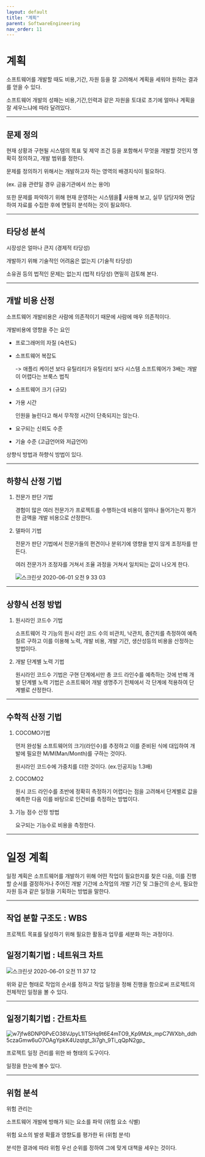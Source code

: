 ```yaml
---
layout: default
title: "계획"
parent: SoftwareEngineering
nav_order: 11
---
```

# 계획

소프트웨어를 개발할 때도 비용,기간, 자원 등을 잘 고려해서 계획을 세워야 원하는 결과를 얻을 수 있다.

소프트웨어 개발의 성패는 비용,기간,인력과 같은 자원을 토대로 초기에 얼마나 계획을 잘 세우느냐에 따라 달려있다.

---

## 문제 정의

현재 상황과 구현될 시스템의 목표 및 제약 조건 등을 포함해서 무엇을 개발할 것인지 명확히 정의하고, 개발 범위를 정한다.

문제를 정의하기 위해서는 개발하고자 하는 영역의 배경지식이 필요하다.

(ex. 금융 관련일 경우 금융기관에서 쓰는 용어)

또한 문제를 파악하기 위해 현재 운영하는 시스템을 사용해 보고, 실무 담당자와 면담하여 자료를 수집한 후에 면밀히 분석하는 것이 필요하다.

---

## 타당성 분석

시장성은 얼마나 큰지 (경제적 타당성)

개발하기 위해 기술적인 어려움은 없는지 (기술적 타당성)

소유권 등의 법적인 문제는 없는지 (법적 타당성) 면밀히 검토해 본다.

---

## 개발 비용 산정

소프트웨어 개발비용은 사람에 의존적이기 때문에 사람에 매우 의존적이다.

개발비용에 영향을 주는 요인

* 프로그래머의 자질 (숙련도)

* 소프트웨어 복잡도
    
    -> 애플리 케이션 보다 유틸리티가 유틸리티 보다 시스템 소프트웨어가 3배는 개발이 어렵다는 브룩스 법칙 

* 소프트웨어 크기 (규모)

* 가용 시간

    인원을 늘린다고 해서 무작정 시간이 단축되지는 않는다.

* 요구되는 신뢰도 수준

* 기술 수준 (고급언어와 저급언어)

상향식 방법과 하향식 방법이 있다.

---

## 하향식 산정 기법

1. 전문가 판단 기법
     
    경험이 많은 여러 전문가가 프로젝트를 수행하는데 비용이 얼마나 들어가는지 평가한 금액을 개발 비용으로 산정한다.

2. 델파이 기법

    전문가 판단 기법에서 전문가들의 편견이나 분위기에 영향을 받지 않게 조정자를 만든다.

    여러 전문가가 조정자를 거쳐서 조율 과정을 거쳐서 일치되는 값이 나오게 한다.

    ![스크린샷 2020-06-01 오전 9 33 03](https://user-images.githubusercontent.com/16849874/83366571-f49fa780-a3ea-11ea-95c5-80a97154f444.png)

---

## 상향식 선정 방법

1. 원시라인 코드수 기법

    소프트웨어 각 기능의 원시 라인 코드 수의 비관치, 낙관치, 중간치를 측정하여 예측칠르 구하고 이를 이용해 노력, 개발 비용, 개발 기간, 생산성등의 비용을 산정하는 방법이다.

2. 개발 단계별 노력 기법

    원시라인 코드수 기법은 구현 단계에서만 총 코드 라인수를 예측하는 것에 반해 개발 단계별 노력 기법은 소프트웨어 개발 생명주기 전체에서 각 단계에 적용하여 단계별로 산정한다.

---

## 수학적 산정 기법

1. COCOMO기법
    
    먼저 완성될 소프트웨어의 크기(라인수)를 추정하고 이를 준비된 식에 대입하여 개발에 필요한 M/M(Man/Month)를 구하는 것이다.

    원시라인 코드수에 가중치를 더한 것이다. (ex.인공지능 1.3배)

2. COCOMO2

    원시 코드 라인수를 초반에 정확히 측정하기 어렵다는 점을 고려해서 단계별로 값을 예측한 다음 이를 바탕으로 인건비를 측정하는 방법이다.

3. 기능 점수 산정 방법

    요구되는 기능수로 비용을 측정한다.

---

# 일정 계획

일정 계획은 소프트웨어를 개발하기 위해 어떤 작업이 필요한지를 찾은 다음, 이를 진행할 순서를 결정하거나 주어진 개발 기간에 소작업의 개발 기간 및 그들간의 순서, 필요한 자원 등과 같은 일정을 기획하는 방법을 말한다.

---

## 작업 분할 구조도 : WBS

프로젝트 목표를 달성하기 위해 필요한 활동과 업무를 세분화 하는 과정이다.

## 일정기획기법 : 네트워크 차트

![스크린샷 2020-06-01 오전 11 37 12](https://user-images.githubusercontent.com/16849874/83371098-5a485f80-a3fc-11ea-9a8c-b1ca46c4956a.png)

위와 같은 형태로 작업의 순서를 정하고 작업 일정을 정해 진행을 함으로써 프로젝트의 전체적인 일정을 볼 수 있다.

---

## 일정기획기법 : 간트차트

![w7jfw8DNP0PvEO38VJpyL1IT5Hq9t6E4mTO9_Kp9Mzk_mpC7WXbh_ddh5czaGmw6uO7OAgYpkK4Uzqtgt_3i7gh_9Ti_qQpN2gp_](https://user-images.githubusercontent.com/16849874/83371096-574d6f00-a3fc-11ea-9834-e75a3ffc3db5.png)

프로젝트 일정 관리를 위한 바 형태의 도구이다.

일정을 한눈에 볼수 있다.

---

## 위험 분석

위험 관리는 

소프트웨어 개발에 방해가 되는 요소를 파악 (위험 요소 식별)

위험 요소의 발생 확률과 영향도를 평가한 뒤 (위험 분석)

분석한 결과에 따라 위험 우선 순위를 정하여 그에 맞게 대책을 세우는 것이다.